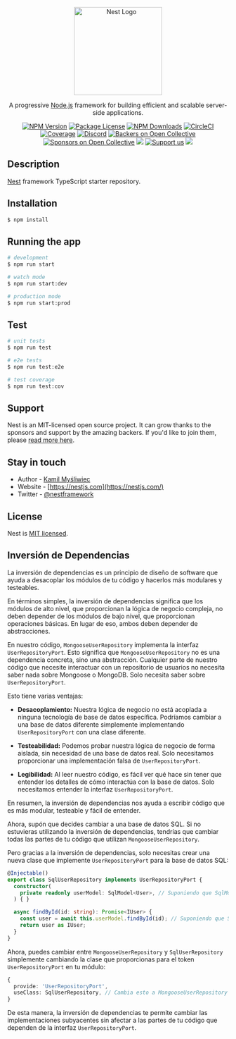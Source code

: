<p align="center">
  <a href="http://nestjs.com/" target="blank"><img src="https://nestjs.com/img/logo-small.svg" width="200" alt="Nest Logo" /></a>
</p>

[circleci-image]: https://img.shields.io/circleci/build/github/nestjs/nest/master?token=abc123def456
[circleci-url]: https://circleci.com/gh/nestjs/nest

  <p align="center">A progressive <a href="http://nodejs.org" target="_blank">Node.js</a> framework for building efficient and scalable server-side applications.</p>
    <p align="center">
<a href="https://www.npmjs.com/~nestjscore" target="_blank"><img src="https://img.shields.io/npm/v/@nestjs/core.svg" alt="NPM Version" /></a>
<a href="https://www.npmjs.com/~nestjscore" target="_blank"><img src="https://img.shields.io/npm/l/@nestjs/core.svg" alt="Package License" /></a>
<a href="https://www.npmjs.com/~nestjscore" target="_blank"><img src="https://img.shields.io/npm/dm/@nestjs/common.svg" alt="NPM Downloads" /></a>
<a href="https://circleci.com/gh/nestjs/nest" target="_blank"><img src="https://img.shields.io/circleci/build/github/nestjs/nest/master" alt="CircleCI" /></a>
<a href="https://coveralls.io/github/nestjs/nest?branch=master" target="_blank"><img src="https://coveralls.io/repos/github/nestjs/nest/badge.svg?branch=master#9" alt="Coverage" /></a>
<a href="https://discord.gg/G7Qnnhy" target="_blank"><img src="https://img.shields.io/badge/discord-online-brightgreen.svg" alt="Discord"/></a>
<a href="https://opencollective.com/nest#backer" target="_blank"><img src="https://opencollective.com/nest/backers/badge.svg" alt="Backers on Open Collective" /></a>
<a href="https://opencollective.com/nest#sponsor" target="_blank"><img src="https://opencollective.com/nest/sponsors/badge.svg" alt="Sponsors on Open Collective" /></a>
  <a href="https://paypal.me/kamilmysliwiec" target="_blank"><img src="https://img.shields.io/badge/Donate-PayPal-ff3f59.svg"/></a>
    <a href="https://opencollective.com/nest#sponsor"  target="_blank"><img src="https://img.shields.io/badge/Support%20us-Open%20Collective-41B883.svg" alt="Support us"></a>
  <a href="https://twitter.com/nestframework" target="_blank"><img src="https://img.shields.io/twitter/follow/nestframework.svg?style=social&label=Follow"></a>
</p>
  <!--[![Backers on Open Collective](https://opencollective.com/nest/backers/badge.svg)](https://opencollective.com/nest#backer)
  [![Sponsors on Open Collective](https://opencollective.com/nest/sponsors/badge.svg)](https://opencollective.com/nest#sponsor)-->

## Description

[Nest](https://github.com/nestjs/nest) framework TypeScript starter repository.

## Installation

```bash
$ npm install
```

## Running the app

```bash
# development
$ npm run start

# watch mode
$ npm run start:dev

# production mode
$ npm run start:prod
```

## Test

```bash
# unit tests
$ npm run test

# e2e tests
$ npm run test:e2e

# test coverage
$ npm run test:cov
```

## Support

Nest is an MIT-licensed open source project. It can grow thanks to the sponsors and support by the amazing backers. If you'd like to join them, please [read more here](https://docs.nestjs.com/support).

## Stay in touch

- Author - [Kamil Myśliwiec](https://kamilmysliwiec.com)
- Website - [https://nestjs.com](https://nestjs.com/)
- Twitter - [@nestframework](https://twitter.com/nestframework)

## License

Nest is [MIT licensed](LICENSE).

## Inversión de Dependencias

La inversión de dependencias es un principio de diseño de software que ayuda a desacoplar los módulos de tu código y hacerlos más modulares y testeables.

En términos simples, la inversión de dependencias significa que los módulos de alto nivel, que proporcionan la lógica de negocio compleja, no deben depender de los módulos de bajo nivel, que proporcionan operaciones básicas. En lugar de eso, ambos deben depender de abstracciones.

En nuestro código, `MongooseUserRepository` implementa la interfaz `UserRepositoryPort`. Esto significa que `MongooseUserRepository` no es una dependencia concreta, sino una abstracción. Cualquier parte de nuestro código que necesite interactuar con un repositorio de usuarios no necesita saber nada sobre Mongoose o MongoDB. Solo necesita saber sobre `UserRepositoryPort`.

Esto tiene varias ventajas:

- **Desacoplamiento:** Nuestra lógica de negocio no está acoplada a ninguna tecnología de base de datos específica. Podríamos cambiar a una base de datos diferente simplemente implementando `UserRepositoryPort` con una clase diferente.

- **Testeabilidad:** Podemos probar nuestra lógica de negocio de forma aislada, sin necesidad de una base de datos real. Solo necesitamos proporcionar una implementación falsa de `UserRepositoryPort`.

- **Legibilidad:** Al leer nuestro código, es fácil ver qué hace sin tener que entender los detalles de cómo interactúa con la base de datos. Solo necesitamos entender la interfaz `UserRepositoryPort`.

En resumen, la inversión de dependencias nos ayuda a escribir código que es más modular, testeable y fácil de entender.


Ahora, supón que decides cambiar a una base de datos SQL. Si no estuvieras utilizando la inversión de dependencias, tendrías que cambiar todas las partes de tu código que utilizan `MongooseUserRepository`.

Pero gracias a la inversión de dependencias, solo necesitas crear una nueva clase que implemente `UserRepositoryPort` para la base de datos SQL:

```typescript
@Injectable()
export class SqlUserRepository implements UserRepositoryPort {
  constructor(
    private readonly userModel: SqlModel<User>, // Suponiendo que SqlModel es una clase que interactúa con la base de datos SQL
  ) { }

  async findById(id: string): Promise<IUser> {
    const user = await this.userModel.findById(id); // Suponiendo que SqlModel tiene un método findById similar
    return user as IUser;
  }
}

```

Ahora, puedes cambiar entre `MongooseUserRepository` y `SqlUserRepository` simplemente cambiando la clase que proporcionas para el token `UserRepositoryPort` en tu módulo:

```typescript
{
  provide: 'UserRepositoryPort',
  useClass: SqlUserRepository, // Cambia esto a MongooseUserRepository para volver a MongoDB
}

```

De esta manera, la inversión de dependencias te permite cambiar las implementaciones subyacentes sin afectar a las partes de tu código que dependen de la interfaz `UserRepositoryPort`.

